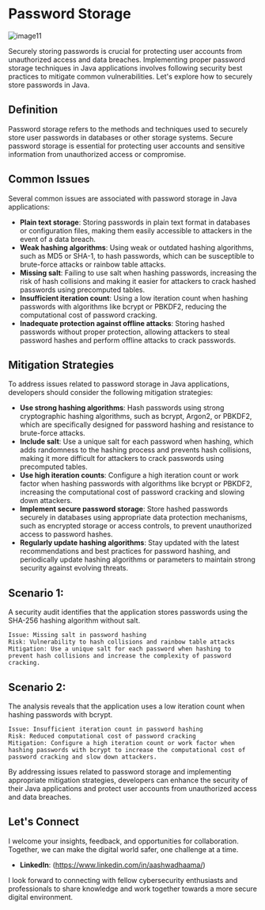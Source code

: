 # Password Storage

![image11](https://github.com/vsang181/OWASP-Interview-Preperation/assets/28651683/475edcc8-4ed0-40c3-b89b-6d33d4ce254d)

Securely storing passwords is crucial for protecting user accounts from unauthorized access and data breaches. Implementing proper password storage techniques in Java applications involves following security best practices to mitigate common vulnerabilities. Let's explore how to securely store passwords in Java.

## Definition

Password storage refers to the methods and techniques used to securely store user passwords in databases or other storage systems. Secure password storage is essential for protecting user accounts and sensitive information from unauthorized access or compromise.

## Common Issues

Several common issues are associated with password storage in Java applications:

- **Plain text storage**: Storing passwords in plain text format in databases or configuration files, making them easily accessible to attackers in the event of a data breach.
- **Weak hashing algorithms**: Using weak or outdated hashing algorithms, such as MD5 or SHA-1, to hash passwords, which can be susceptible to brute-force attacks or rainbow table attacks.
- **Missing salt**: Failing to use salt when hashing passwords, increasing the risk of hash collisions and making it easier for attackers to crack hashed passwords using precomputed tables.
- **Insufficient iteration count**: Using a low iteration count when hashing passwords with algorithms like bcrypt or PBKDF2, reducing the computational cost of password cracking.
- **Inadequate protection against offline attacks**: Storing hashed passwords without proper protection, allowing attackers to steal password hashes and perform offline attacks to crack passwords.

## Mitigation Strategies

To address issues related to password storage in Java applications, developers should consider the following mitigation strategies:

- **Use strong hashing algorithms**: Hash passwords using strong cryptographic hashing algorithms, such as bcrypt, Argon2, or PBKDF2, which are specifically designed for password hashing and resistance to brute-force attacks.
- **Include salt**: Use a unique salt for each password when hashing, which adds randomness to the hashing process and prevents hash collisions, making it more difficult for attackers to crack passwords using precomputed tables.
- **Use high iteration counts**: Configure a high iteration count or work factor when hashing passwords with algorithms like bcrypt or PBKDF2, increasing the computational cost of password cracking and slowing down attackers.
- **Implement secure password storage**: Store hashed passwords securely in databases using appropriate data protection mechanisms, such as encrypted storage or access controls, to prevent unauthorized access to password hashes.
- **Regularly update hashing algorithms**: Stay updated with the latest recommendations and best practices for password hashing, and periodically update hashing algorithms or parameters to maintain strong security against evolving threats.

## Scenario 1:

A security audit identifies that the application stores passwords using the SHA-256 hashing algorithm without salt.

```
Issue: Missing salt in password hashing
Risk: Vulnerability to hash collisions and rainbow table attacks
Mitigation: Use a unique salt for each password when hashing to prevent hash collisions and increase the complexity of password cracking.
```

## Scenario 2:

The analysis reveals that the application uses a low iteration count when hashing passwords with bcrypt.

```
Issue: Insufficient iteration count in password hashing
Risk: Reduced computational cost of password cracking
Mitigation: Configure a high iteration count or work factor when hashing passwords with bcrypt to increase the computational cost of password cracking and slow down attackers.
```

By addressing issues related to password storage and implementing appropriate mitigation strategies, developers can enhance the security of their Java applications and protect user accounts from unauthorized access and data breaches.

## Let's Connect

I welcome your insights, feedback, and opportunities for collaboration. Together, we can make the digital world safer, one challenge at a time.

- **LinkedIn**: (https://www.linkedin.com/in/aashwadhaama/)

I look forward to connecting with fellow cybersecurity enthusiasts and professionals to share knowledge and work together towards a more secure digital environment.
